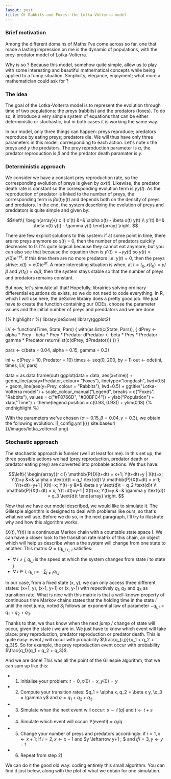 ```yaml
---
layout: post
title: Of Rabbits and Foxes: the Lotka-Volterra model
---
```


### Brief motivation

Among the different domains of Maths I've come across so far, one that made a lasting impression on me is the dynamic of populations, with the prey-predator model of Lotka-Volterra.

Why is so ? Because this model, somehow quite simple, allow us to play with some interesting and beautiful mathematical concepts while being applied to a funny situation. Simplicity, elegance, enjoyment; what more a mathematician could ask for ?

### The idea

The goal of the Lotka-Volterra model is to represent the evolution through time of two populations: the preys (rabbits) and the predators (foxes). To do so, it introduce a very simple system of equations that can be either deterministic or stochastic, but in both cases it is working the same way.

In our model, only three things can happen: preys reproduce; predators reproduce by eating preys; predators die. We will thus have only three parameters in this model, corresponding to each action. Let's note $x$ the preys and $y$ the predators. The prey reproduction parameter is $\alpha$, the predator reproduction is $\beta$ and the predator death paramater is $\gamma$.

### Deterministic approach

We consider we have a constant prey reproduction rate, so the corresponding evolution of preys is given by $\alpha x(t)$. Likewise, the predator death rate is constant so the corresponding evolution term is $\gamma y(t)$. As the reproduction of predator is linked to the number of preys, the corresponding term is $\beta x(t) y(t)$ and depends both on the density of preys and predators.
In the end, the system describing the evolution of preys and preddators is quite simple and given by:

$$\left\{
\begin{array}{r c l}
x'(t) &=& \alpha x(t) - \beta x(t) y(t) \\
y'(t) &=& \beta x(t) y(t) - \gamma y(t)
\end{array}
\right. $$

There are few explicit solutions to this system: if at some point in time, there are no preys anymore so $x(t)$ = 0, then the number of predators quickly decreases to 0. It's quite logical because they cannot eat anymore, but you can also see that because the equation then is $y'(t) = - \gamma y(t)$ so $y(t) = y(0) \text{e}^{-\gamma t}$.
If this time there are no more predators i.e. $y(t) = 0$, then the preys strive: $x(t) = x(0) \text{e}^{\alpha t}$.
A more interesting situation is when, at $t = t_0, x(t_0) = \gamma / \beta$ and $y(t_0) = \alpha / \beta$, then the system stays stable so that the number of preys and predators remains constant.

But now, let's simulate all that! Hopefully, librairies solving ordinary differential equations do exists, so we do not need to code everything. In R, which I will use here, the deSolve librairy does a pretty good job. We just have to create the function containing our ODEs, choose the parameter values and the initial number of preys and preddators and we are done.

{% highlight r %}
library(deSolve)
library(ggplot2)

LV <- function(Time, State, Pars) {
  with(as.list(c(State, Pars)), {
    dPrey        <- alpha * Prey - beta * Prey * Predator
    dPredator    <- beta * Prey * Predator - gamma * Predator
    return(list(c(dPrey, dPredator)))
  })
}

pars  <- c(beta = 0.04, alpha  = 0.15, gamma  = 0.3)

ini  <- c(Prey = 10, Predator = 10)
times <- seq(0, 200, by = 1)
out   <- ode(ini, times, LV, pars)

data = as.data.frame(out)
ggplot(data = data, aes(x=time)) + geom_line(aes(y=Predator, colour= "Foxes"), linetype="longdash", lwd=0.5) +
  geom_line(aes(y=Prey, colour = "Rabbits"), lwd=0.5) + ggtitle("Lotka-Volterra model") +
  scale_colour_manual("Legend", breaks = c("Foxes", "Rabbits"), values = c("#F8766D", "#00BFC4")) + ylab("Population") + xlab("Time") +
  theme(legend.position = c(0.93, 0.93)) + ylim(0,18)
{% endhighlight %}

With the parameters we've chosen ($\alpha = 0.15, \beta = 0.04, \gamma = 0.3$), we obtain the following evolution:
![_config.yml]({{ site.baseurl }}/images/lotka_volterra1.png)



### Stochastic approach

The stochastic approach is funnier (well at least for me). In this set up, the three possible actions we had (prey reproduction, predator death or predator eating prey) are converted into probable actions. We thus have:

$$\left\{
\begin{array}{r c l}
\mathbb{P}(X(t+dt) = x+1; Y(t+dt)=y | X(t)=x; Y(t)=y &=& \alpha x \text{d}t = q_1 \text{d}t \\
\mathbb{P}(X(t+dt) = x-1; Y(t+dt)=y+1 | X(t)=x; Y(t)=y &=& \beta x y \text{d}t = q_2 \text{d}t \\
\mathbb{P}(X(t+dt) = x; Y(t+dt)=y-1 | X(t)=x; Y(t)=y &=& \gamma y \text{d}t = q_3 \text{d}t
\end{array}
\right. $$

Now that we have our model described, we would like to simulate it. The Gillespie algorithm is designed to deal with problems like ours, so that's what we will use. Before we do so, in the next paragraph, I'll try to illustrate why and how this algorithm works.

$(X(t), Y(t))$ is a continuous Markov chain with a countable state space I. We can have a closer look to the transition rate matrix of this chain, an object which will help us describe when a the system will change from one state to another. This matrix $Q = (q_{i,j \in I}$ satisfies:

- $\forall \; i \neq j, q_{i,j}$ is the speed at which the system changes from state $i$ to state $j$
- $\forall \; i \in I, q_{i,i} = - \sum_{j \neq i} q_{i,j}$

In our case, from a fixed state (x, y), we can only access three different states: (x+1, y), (x-1, y+1) or (x, y-1) with repectively $q_1, q_2$ and $q_3$ as transition rate. What is nice with this matrix is that a well-known property of continuous time Markov chains states that the holding time in the state $i$ until the next jump, noted $S_{i}$ follows an exponential law of parameter $-q_{i,i} = q_1 + q_2 + q_3$.

Thanks to that, we thus know when the next jump / change of state will occur, given the state $i$ we are in. We just have to know which event will take place: prey reproduction, predator reproduction or predator death. This is quite easy: event $j$ will occur with probability $\frac{q_{i,j}}{q_1 + q_2 + q_3}$. So for example, the prey reproduction event occur with probability $\frac{q_1}{q_1 + q_2 + q_3}$.

And we are done! This was all the point of the Gillespie algorithm, that we can sum up like this:

- 1) Initialise your problem: $t=0, x(0) = x, y(0) = y$
- 2) Compute your transition rates: $q_1 = \alpha x, q_2 = \beta x y, \q_3 = \gamma y$ and $q = q_1 + q_2 + q_3$
- 3) Simulate whan the next event will occur: $s \sim \mathcal{E}(q)$ and $t \leftarrow t + s$
- 4) Simulate which event will occur: $\mathbb{P}(\text{event} i) = q_i / q$
- 5) Change your number of preys and predators accordingly: if $i = 1, x \leftarrow x + 1 ;$ if $i = 2, x \leftarrow x-1$ and $y \leftarrow y+1 ; $ and $if i = 3, y \leftarrow y-1$
- 6) Repeat from step 2)

We can do it the good old way: coding entirely this small algorithm. You can find it just below, along with the plot of what we obtain for one simulation.



